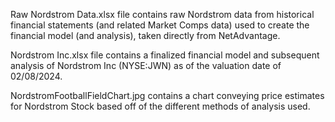 Raw Nordstrom Data.xlsx file contains raw Nordstrom data from historical financial statements (and related Market Comps data) used to create the financial model (and analysis), taken directly from NetAdvantage.

Nordstrom Inc.xlsx file contains a finalized financial model and subsequent analysis of Nordstrom Inc (NYSE:JWN) as of the valuation date of 02/08/2024.

NordstromFootballFieldChart.jpg contains a chart conveying price estimates for Nordstrom Stock based off of the different methods of analysis used.
